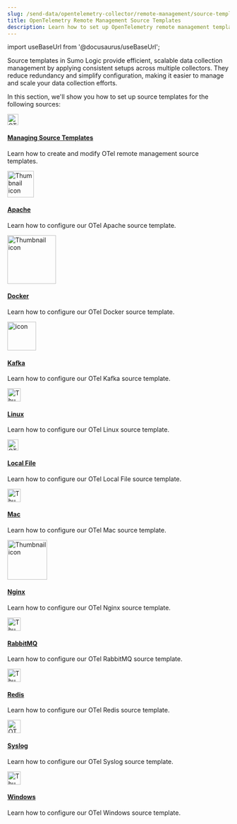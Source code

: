 ```yaml
---
slug: /send-data/opentelemetry-collector/remote-management/source-templates
title: OpenTelemetry Remote Management Source Templates
description: Learn how to set up OpenTelemetry remote management templates for sources such as Apache and Windows.
---
```


import useBaseUrl from '@docusaurus/useBaseUrl';

Source templates in Sumo Logic provide efficient, scalable data collection management by applying consistent setups across multiple collectors. They reduce redundancy and simplify configuration, making it easier to manage and scale your data collection efforts.

In this section, we'll show you how to set up source templates for the following sources:

<div className="box-wrapper" >
  <div className="box smallbox card">
    <div className="container">
      <a href="/docs/send-data/opentelemetry-collector/remote-management/source-templates/manage-source-templates"><img src={useBaseUrl('img/send-data/otel-color.svg')} alt="OTel thumbnail icon" width="25"/><h4>Managing Source Templates</h4></a><p>Learn how to create and modify OTel remote management source templates.</p>
    </div>
  </div>
  <div className="box smallbox card">
    <div className="container">
      <a href="/docs/send-data/opentelemetry-collector/remote-management/source-templates/apache"><img src={useBaseUrl('img/integrations/web-servers/apache.png')} alt="Thumbnail icon" width="60"/><h4>Apache</h4></a><p>Learn how to configure our OTel Apache source template.</p>
    </div>
  </div>
    <div className="box smallbox card">
    <div className="container">
      <a href="/docs/send-data/opentelemetry-collector/remote-management/source-templates/docker"><img src={useBaseUrl('img/integrations/containers-orchestration/docker.png')} alt="Thumbnail icon" width="110"/><h4>Docker</h4></a><p>Learn how to configure our OTel Docker source template.</p>
    </div>
  </div>
    <div className="box smallbox card">
    <div className="container">
      <a href="/docs/send-data/opentelemetry-collector/remote-management/source-templates/kafka"><img src={useBaseUrl('img/integrations/containers-orchestration/kafka.png')} alt="icon" width="65"/><h4>Kafka</h4></a><p>Learn how to configure our OTel Kafka source template.</p>
    </div>
  </div>
    <div className="box smallbox card">
    <div className="container">
      <a href="/docs/send-data/opentelemetry-collector/remote-management/source-templates/linux"><img src={useBaseUrl('img/integrations/hosts-operating-systems/linux-transparent.png')} alt="Thumbnail icon" width="30"/><h4>Linux</h4></a><p>Learn how to configure our OTel Linux source template.</p>
    </div>
  </div>
    <div className="box smallbox card">
    <div className="container">
      <a href="/docs/send-data/opentelemetry-collector/remote-management/source-templates/localfile"><img src={useBaseUrl('img/send-data/otel-color.svg')} alt="OTel thumbnail icon" width="25"/><h4>Local File</h4></a><p>Learn how to configure our OTel Local File source template.</p>
    </div>
  </div>
    <div className="box smallbox card">
    <div className="container">
      <a href="/docs/send-data/opentelemetry-collector/remote-management/source-templates/mac"><img src={useBaseUrl('img/integrations/hosts-operating-systems/mac-apple-icon.png')} alt="Thumbnail icon" width="30"/><h4>Mac</h4></a><p>Learn how to configure our OTel Mac source template.</p>
    </div>
  </div>
    <div className="box smallbox card">
    <div className="container">
      <a href="/docs/send-data/opentelemetry-collector/remote-management/source-templates/nginx"><img src={useBaseUrl('img/integrations/web-servers/nginx.png')} alt="Thumbnail icon" width="90"/><h4>Nginx</h4></a><p>Learn how to configure our OTel Nginx source template.</p>
    </div>
  </div>
    <div className="box smallbox card">
    <div className="container">
      <a href="/docs/send-data/opentelemetry-collector/remote-management/source-templates/rabbitmq"><img src={useBaseUrl('/img/integrations/containers-orchestration/rabbitmq.png')} alt="Thumbnail icon" width="30"/><h4>RabbitMQ</h4></a><p>Learn how to configure our OTel RabbitMQ source template.</p>
    </div>
  </div>
    <div className="box smallbox card">
    <div className="container">
      <a href="/docs/send-data/opentelemetry-collector/remote-management/source-templates/redis"><img src={useBaseUrl('/img/integrations/databases/redis.png')} alt="Thumbnail icon" width="30"/><h4>Redis</h4></a><p>Learn how to configure our OTel Redis source template.</p>
    </div>
  </div>
    <div className="box smallbox card">
    <div className="container">
      <a href="/docs/send-data/opentelemetry-collector/remote-management/source-templates/syslog"><img src={useBaseUrl('img/icons/operations/server.png')} alt="OTel thumbnail icon" width="30"/><h4>Syslog</h4></a><p>Learn how to configure our OTel Syslog source template.</p>
    </div>
  </div>
    <div className="box smallbox card">
    <div className="container">
      <a href="/docs/send-data/opentelemetry-collector/remote-management/source-templates/windows"><img src={useBaseUrl('img/integrations/microsoft-azure/windows.png')} alt="Thumbnail icon" width="30"/><h4>Windows</h4></a><p>Learn how to configure our OTel Windows source template.</p>
    </div>
  </div>
</div>
